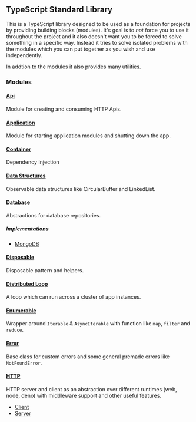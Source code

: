 ## TypeScript Standard Library

This is a TypeScript library designed to be used as a foundation for projects by providing building blocks (modules). It's goal is to _not_ force you to use it throughout the project and it also doesn't want you to be forced to solve something in a specific way. Instead it tries to solve isolated problems with the modules which you can put together as you wish and use independently.

In addtion to the modules it also provides many utilities.

### Modules

#### [Api](/modules/api.html)

Module for creating and consuming HTTP Apis.

#### [Application](/modules/application.html)

Module for starting application modules and shutting down the app.

#### [Container](/modules/container.html)

Dependency Injection

#### [Data Structures](/modules/data_structures.html)

Observable data structures like CircularBuffer and LinkedList.

#### [Database](/modules/database.html)

Abstractions for database repositories.

##### Implementations

- [MongoDB](/modules/database_mongo.html)

#### [Disposable](/modules/disposable.html)

Disposable pattern and helpers.

#### [Distributed Loop](/modules/distributed_loop.html)

A loop which can run across a cluster of app instances.

#### [Enumerable](/modules/enumerable.html)

Wrapper around `Iterable` & `AsyncIterable` with function like `map`, `filter` and `reduce`.

#### [Error](/modules/error.html)

Base class for custom errors and some general premade errors like `NotFoundError`.

#### [HTTP](/modules/http.html)

HTTP server and client as an abstraction over different runtimes (web, node, deno) with middleware support and other useful features.

- [Client](/modules/http_client.html)
- [Server](/modules/http_server.html)
